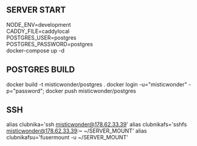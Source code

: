 ## SERVER START
NODE_ENV=development \
CADDY_FILE=caddylocal \
POSTGRES_USER=postgres \
POSTGRES_PASSWORD=postgres \
docker-compose up -d

## POSTGRES BUILD
docker build -t misticwonder/postgres .
docker login -u="misticwonder" -p="password";
docker push misticwonder/postgres

## SSH
alias clubnika='ssh misticwonder@178.62.33.39'
alias clubnikafs='sshfs misticwonder@178.62.33.39:~ ~/SERVER_MOUNT'
alias clubnikafsu='fusermount -u ~/SERVER_MOUNT'
